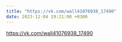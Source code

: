 ```yaml
---
title: "https://vk.com/wall41076938_17490"
date: 2023-12-04 19:21:00 +0300
---
```

<a class="vk-attach" href="https://vk.com/wall41076938_17490">https://vk.com/wall41076938_17490</a>